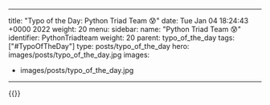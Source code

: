 
---
title: "Typo of the Day: Python Triad Team 😰"
date: Tue Jan 04 18:24:43 +0000 2022
weight: 20
menu:
  sidebar:
    name: "Python Triad Team 😰"
    identifier: PythonTriadteam
    weight: 20
    parent: typo_of_the_day
tags: ["#TypoOfTheDay"]
type: posts/typo_of_the_day
hero: images/posts/typo_of_the_day.jpg
images:
- images/posts/typo_of_the_day.jpg
---


{{<x user="mariatta" id="1478432218464673795">}}

